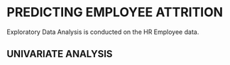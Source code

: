 # PREDICTING EMPLOYEE ATTRITION
Exploratory Data Analysis is conducted on the HR Employee data. 

## UNIVARIATE ANALYSIS
